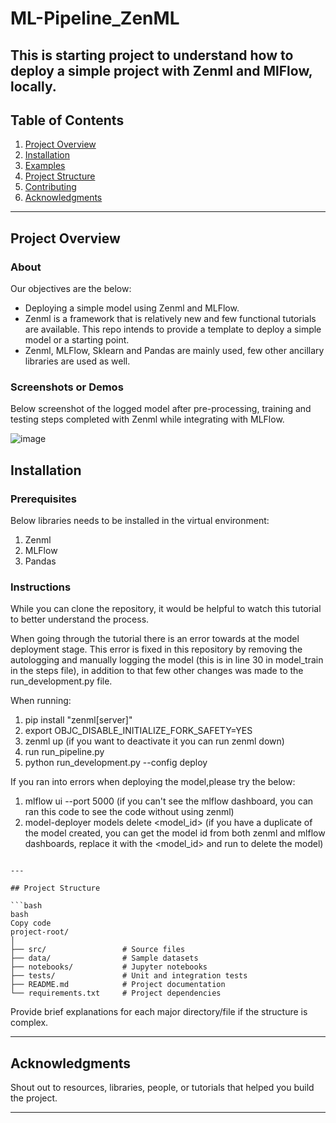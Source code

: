 # ML-Pipeline_ZenML

This is starting project to understand how to deploy a simple project with Zenml and MlFlow, locally. 
---

## Table of Contents

1. [Project Overview](https://www.notion.so/readme-md-Template-in-Github-12c81ba51b198002bc79e96f749cafd6?pvs=21)
2. [Installation](https://www.notion.so/readme-md-Template-in-Github-12c81ba51b198002bc79e96f749cafd6?pvs=21)
4. [Examples](https://www.notion.so/readme-md-Template-in-Github-12c81ba51b198002bc79e96f749cafd6?pvs=21)
5. [Project Structure](https://www.notion.so/readme-md-Template-in-Github-12c81ba51b198002bc79e96f749cafd6?pvs=21)
6. [Contributing](https://www.notion.so/readme-md-Template-in-Github-12c81ba51b198002bc79e96f749cafd6?pvs=21)
7. [Acknowledgments](https://www.notion.so/readme-md-Template-in-Github-12c81ba51b198002bc79e96f749cafd6?pvs=21)

---

## Project Overview

### About

Our objectives are the below:

- Deploying a simple model using Zenml and MLFlow. 
- Zenml is a framework that is relatively new and few functional tutorials are available. This repo intends to provide a template to deploy a simple model or a starting point. 
- Zenml, MLFlow, Sklearn and Pandas are mainly used, few other ancillary libraries are used as well. 

### Screenshots or Demos

Below screenshot of the logged model after pre-processing, training and testing steps completed with Zenml while integrating with MLFlow. 

![image](https://github.com/user-attachments/assets/05aaaed9-87ee-478a-8b2c-7dcc941e69ea)

## Installation

### Prerequisites

Below libraries needs to be installed in the virtual environment: 

1. Zenml
2. MLFlow
3. Pandas

### Instructions

While you can clone the repository, it would be helpful to watch this tutorial to better understand the process. 

When going through the tutorial there is an error towards at the model deployment stage. This error is fixed in this repository by removing the autologging and manually logging the model (this is in line 30 in model_train in the steps file), in addition to that few other changes was made to the run_development.py file. 

When running: 

1. pip install "zenml[server]"
2. export OBJC_DISABLE_INITIALIZE_FORK_SAFETY=YES
3. zenml up (if you want to deactivate it you can run zenml down)
4. run run_pipeline.py
5. python run_development.py --config deploy

If you ran into errors when deploying the model,please try the below: 
1. mlflow ui --port 5000 (if you can't see the mlflow dashboard, you can ran this code to see the code without using zenml)
2. model-deployer models delete <model_id> (if you have a duplicate of the model created, you can get the model id from both zenml and mlflow dashboards, replace it with the <model_id> and run to delete the model)  
   
```

---

## Project Structure

```bash
bash
Copy code
project-root/
│
├── src/                 # Source files
├── data/                # Sample datasets
├── notebooks/           # Jupyter notebooks
├── tests/               # Unit and integration tests
├── README.md            # Project documentation
└── requirements.txt     # Project dependencies

```

Provide brief explanations for each major directory/file if the structure is complex.


---

## Acknowledgments

Shout out to resources, libraries, people, or tutorials that helped you build the project.

---

